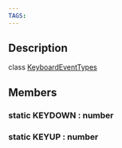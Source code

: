```yaml
---
TAGS:
---
```

## Description

class [KeyboardEventTypes](/classes/3.1/KeyboardEventTypes)



## Members

### static KEYDOWN : number


### static KEYUP : number


